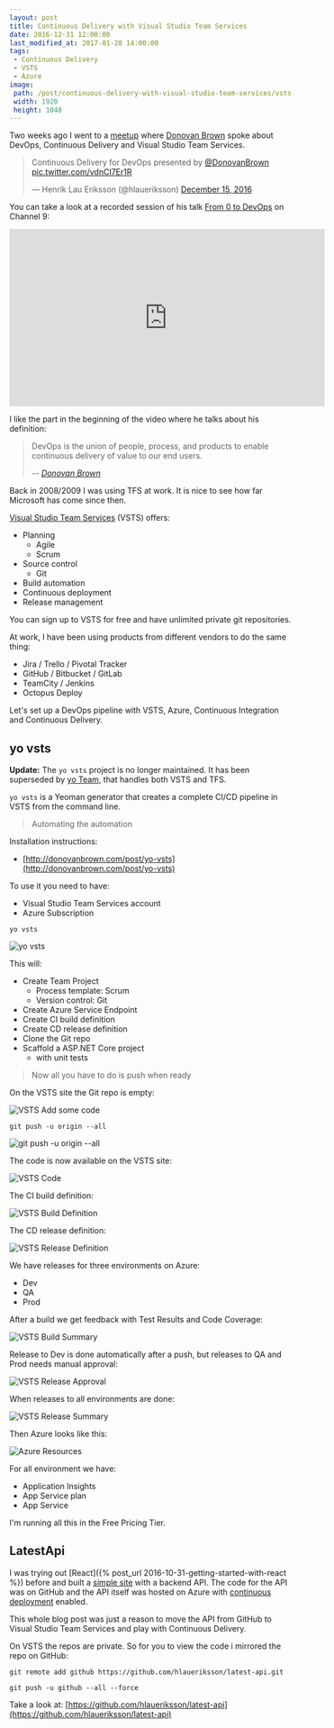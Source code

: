 ```yaml
---
layout: post
title: Continuous Delivery with Visual Studio Team Services
date: 2016-12-31 12:00:00
last_modified_at: 2017-01-28 14:00:00
tags:
 - Continuous Delivery
 - VSTS
 - Azure
image:
 path: /post/continuous-delivery-with-visual-studio-team-services/vsts-build-log.png
 width: 1920
 height: 1048
---
```


Two weeks ago I went to a [meetup](https://www.meetup.com/swedish-ms-alm-devops/events/235555234/) where [Donovan Brown](https://twitter.com/donovanbrown) spoke about DevOps, Continuous Delivery and Visual Studio Team Services.

<blockquote class="twitter-tweet" data-lang="en"><p lang="en" dir="ltr">Continuous Delivery for DevOps presented by <a href="https://twitter.com/DonovanBrown">@DonovanBrown</a> <a href="https://t.co/vdnCI7Er1R">pic.twitter.com/vdnCI7Er1R</a></p>&mdash; Henrik Lau Eriksson (@hlaueriksson) <a href="https://twitter.com/hlaueriksson/status/809498672815833088">December 15, 2016</a></blockquote>
<script async src="//platform.twitter.com/widgets.js" charset="utf-8"></script>

You can take a look at a recorded session of his talk [From 0 to DevOps](https://channel9.msdn.com/Events/Ignite/New-Zealand-2016/M328) on Channel 9:

<iframe src="https://channel9.msdn.com/Events/Ignite/New-Zealand-2016/M328/player" width="560" height="315" allowFullScreen frameBorder="0"></iframe>

I like the part in the beginning of the video where he talks about his definition:

> DevOps is the union of people, process, and products to enable continuous delivery of value to our end users.
>
>-- <cite>[Donovan Brown](http://www.donovanbrown.com/post/what-is-devops)</cite>

Back in 2008/2009 I was using TFS at work. It is nice to see how far Microsoft has come since then.

[Visual Studio Team Services](https://www.visualstudio.com/team-services/) (VSTS) offers:

* Planning
  * Agile
  * Scrum
* Source control
  * Git
* Build automation
* Continuous deployment
* Release management

You can sign up to VSTS for free and have unlimited private git repositories.

At work, I have been using products from different vendors to do the same thing:

* Jira / Trello / Pivotal Tracker
* GitHub / Bitbucket / GitLab
* TeamCity / Jenkins
* Octopus Deploy

Let's set up a DevOps pipeline with VSTS, Azure, Continuous Integration and Continuous Delivery.

## yo vsts

**Update:** The `yo vsts` project is no longer maintained. It has been superseded by [yo Team](https://github.com/DarqueWarrior/generator-team), that handles both VSTS and TFS.

`yo vsts` is a Yeoman generator that creates a complete CI/CD pipeline in VSTS from the command line.

> Automating the automation

Installation instructions:

* [http://donovanbrown.com/post/yo-vsts](http://donovanbrown.com/post/yo-vsts)

To use it you need to have:

* Visual Studio Team Services account
* Azure Subscription

`yo vsts`

![yo vsts](yo-vsts.png)

This will:

* Create Team Project
  * Process template: Scrum
  * Version control: Git
* Create Azure Service Endpoint
* Create CI build definition
* Create CD release definition
* Clone the Git repo
* Scaffold a ASP.NET Core project
  * with unit tests

> Now all you have to do is push when ready

On the VSTS site the Git repo is empty:

![VSTS Add some code](vsts-empty.png)

`git push -u origin --all`

![git push -u origin --all](git-push.png)

The code is now available on the VSTS site:

![VSTS Code](vsts-code.png)

The CI build definition:

![VSTS Build Definition](vsts-build-definition.png)

The CD release definition:

![VSTS Release Definition](vsts-release-definition.png)

We have releases for three environments on Azure:

* Dev
* QA
* Prod

After a build we get feedback with Test Results and Code Coverage:

![VSTS Build Summary](vsts-build-summary.png)

Release to Dev is done automatically after a push, but releases to QA and Prod needs manual approval:

![VSTS Release Approval](vsts-release-approval.png)

When releases to all environments are done:

![VSTS Release Summary](vsts-release-summary.png)

Then Azure looks like this:

![Azure Resources](azure-resources.png)

For all environment we have:

* Application Insights
* App Service plan
* App Service

I'm running all this in the Free Pricing Tier.

## LatestApi

I was trying out [React]({% post_url 2016-10-31-getting-started-with-react %}) before and built a [simple site](http://henrik.laueriksson.com/latest/) with a backend API.
The code for the API was on GitHub and the API itself was hosted on Azure with [continuous deployment](https://github.com/blog/2056-automating-code-deployment-with-github-and-azure) enabled.

This whole blog post was just a reason to move the API from GitHub to Visual Studio Team Services and play with Continuous Delivery.

On VSTS the repos are private. So for you to view the code i mirrored the repo on GitHub:

`git remote add github https://github.com/hlaueriksson/latest-api.git`

`git push -u github --all --force`

Take a look at: [https://github.com/hlaueriksson/latest-api](https://github.com/hlaueriksson/latest-api)
